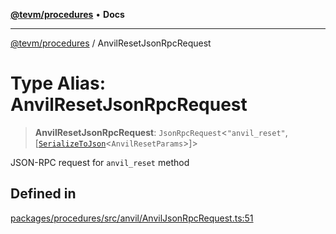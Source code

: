 [**@tevm/procedures**](../README.md) • **Docs**

***

[@tevm/procedures](../globals.md) / AnvilResetJsonRpcRequest

# Type Alias: AnvilResetJsonRpcRequest

> **AnvilResetJsonRpcRequest**: `JsonRpcRequest`\<`"anvil_reset"`, [[`SerializeToJson`](SerializeToJson.md)\<`AnvilResetParams`\>]\>

JSON-RPC request for `anvil_reset` method

## Defined in

[packages/procedures/src/anvil/AnvilJsonRpcRequest.ts:51](https://github.com/evmts/tevm-monorepo/blob/main/packages/procedures/src/anvil/AnvilJsonRpcRequest.ts#L51)

